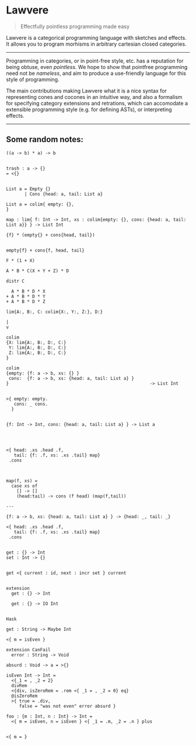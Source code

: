 # Lawvere

> Effectfully pointless programming made easy

Lawvere is a categorical programming language with sketches and effects. It allows you to program morhisms in arbitrary cartesian closed categories.

---

Programming in categories, or in point-free style, etc. has a reputation for being obtuse, even _pointless_. We hope to show that pointfree programming need not be _nameless_, and aim to produce a use-friendly language for this style of programming.

The main contributions making Lawvere what it is a nice syntax for representing cones and cocones in an intuitive way, and also a formalism for specifying category extensions and retrations, which can accomodate a extensible programming style (e.g. for defining ASTs), or interpreting effects.

---

## Some random notes:

```
((a -> b) * a) -> b


trash : a -> {}
= <{}


List a = Empty {}
       | Cons {head: a, tail: List a}

List a = colim{ empty: {},
}

map : lim{ f: Int -> Int, xs : colim{empty: {}, cons: {head: a, tail: List a}} } -> List Int

{f} * (empty{} + cons{head, tail})


empty{f} + cons{f, head, tail}

F * (1 + X)

A * B * C(X + Y + Z) * D    

distr C

  A * B * D * X
+ A * B * D * Y
+ A * B * D * Z

lim{A:, B:, C: colim{X:, Y:, Z:}, D:}

|
v

colim
{X: lim{A:, B:, D:, C:}
 Y: lim{A:, B:, D:, C:}
 Z: lim{A:, B:, D:, C:}
}

colim
{empty: {f: a -> b, xs: {} }
 cons:  {f: a -> b, xs: {head: a, tail: List a} }
}                                                      -> List Int


>{ empty: empty.
   cons: _ cons.
  }


{f: Int -> Int, cons: {head: a, tail: List a} } -> List a




<{ head: .xs .head .f,
   tail: {f: .f, xs: .xs .tail} map}
 .cons



map(f, xs) =
  case xs of
    [] -> []
    (head:tail) -> cons (f head) (map(f,tail))

---

{f: a -> b, xs: {head: a, tail: List a} } -> {head: _, tail: _}

<{ head: .xs .head .f,
   tail: {f: .f, xs: .xs .tail} map}
 .cons


get : {} -> Int
set : Int -> {}


get <{ current : id, next : incr set } current


extension
  get : {} -> Int

  get : {} -> IO Int


Hask

get : String -> Maybe Int
```

```
<{ m = isEven }
```


```
extension CanFail
  error : String -> Void

absurd : Void -> a = >{}

isEven Int -> Int =
  <{_1 = , _2 = 2}
  divRem
  <{div, isZeroRem = .rem <{ _1 = , _2 = 0} eq}
  @isZeroRem
  >{ true = .div,
     false = "was not even" error absurd }

foo : {m : Int, n : Int} -> Int =
  <{ m = isEven, n = isEven } <{ _1 = .m, _2 = .n } plus


```



```
<{ m = }
```

